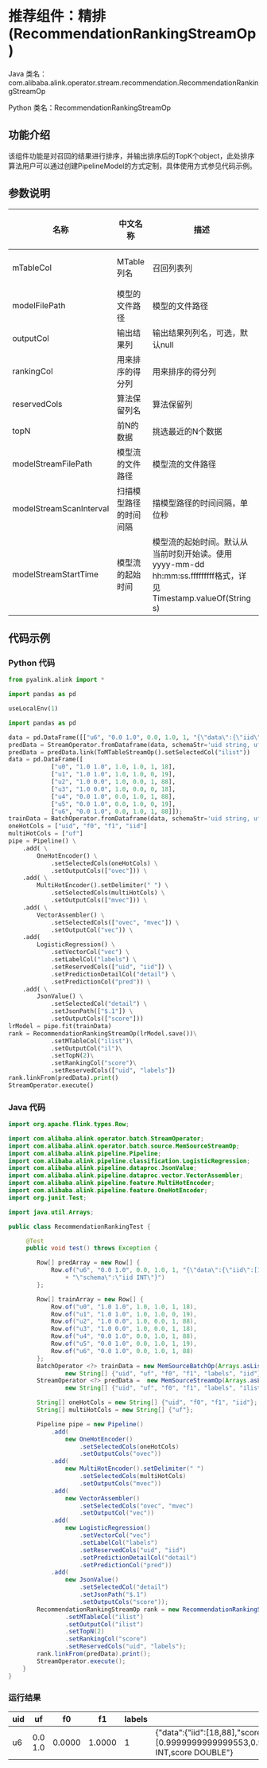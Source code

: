 # 推荐组件：精排 (RecommendationRankingStreamOp)
Java 类名：com.alibaba.alink.operator.stream.recommendation.RecommendationRankingStreamOp

Python 类名：RecommendationRankingStreamOp


## 功能介绍
该组件功能是对召回的结果进行排序，并输出排序后的TopK个object，此处排序算法用户可以通过创建PipelineModel的方式定制，具体使用方式参见代码示例。

## 参数说明

| 名称 | 中文名称 | 描述 | 类型 | 是否必须？ | 取值范围 | 默认值 |
| --- | --- | --- | --- | --- | --- | --- |
| mTableCol | MTable 列名 | 召回列表列 | String | ✓ | 所选列类型为 [M_TABLE] |  |
| modelFilePath | 模型的文件路径 | 模型的文件路径 | String |  |  | null |
| outputCol | 输出结果列 | 输出结果列列名，可选，默认null | String |  |  | null |
| rankingCol | 用来排序的得分列 | 用来排序的得分列 | String |  |  | null |
| reservedCols | 算法保留列名 | 算法保留列 | String[] |  |  | null |
| topN | 前N的数据 | 挑选最近的N个数据 | Integer |  | [1, +inf) | 10 |
| modelStreamFilePath | 模型流的文件路径 | 模型流的文件路径 | String |  |  | null |
| modelStreamScanInterval | 扫描模型路径的时间间隔 | 描模型路径的时间间隔，单位秒 | Integer |  |  | 10 |
| modelStreamStartTime | 模型流的起始时间 | 模型流的起始时间。默认从当前时刻开始读。使用yyyy-mm-dd hh:mm:ss.fffffffff格式，详见Timestamp.valueOf(String s) | String |  |  | null |


## 代码示例
### Python 代码
```python
from pyalink.alink import *

import pandas as pd

useLocalEnv(1)

import pandas as pd

data = pd.DataFrame([["u6", "0.0 1.0", 0.0, 1.0, 1, "{\"data\":{\"iid\":[18,19,88]},\"schema\":\"iid INT\"}"]])
predData = StreamOperator.fromDataframe(data, schemaStr='uid string, uf string, f0 double, f1 double, labels int, ilist string')
predData = predData.link(ToMTableStreamOp().setSelectedCol("ilist"))
data = pd.DataFrame([
            ["u0", "1.0 1.0", 1.0, 1.0, 1, 18],
			["u1", "1.0 1.0", 1.0, 1.0, 0, 19],
			["u2", "1.0 0.0", 1.0, 0.0, 1, 88],
			["u3", "1.0 0.0", 1.0, 0.0, 0, 18],
			["u4", "0.0 1.0", 0.0, 1.0, 1, 88],
			["u5", "0.0 1.0", 0.0, 1.0, 0, 19],
			["u6", "0.0 1.0", 0.0, 1.0, 1, 88]]);
trainData = BatchOperator.fromDataframe(data, schemaStr='uid string, uf string, f0 double, f1 double, labels int, iid string')
oneHotCols = ["uid", "f0", "f1", "iid"]
multiHotCols = ["uf"]
pipe = Pipeline() \
    .add( \
        OneHotEncoder() \
            .setSelectedCols(oneHotCols) \
			.setOutputCols(["ovec"])) \
    .add( \
		MultiHotEncoder().setDelimiter(" ") \
            .setSelectedCols(multiHotCols) \
            .setOutputCols(["mvec"])) \
	.add( \
		VectorAssembler() \
			.setSelectedCols(["ovec", "mvec"]) \
			.setOutputCol("vec")) \
	.add(
		LogisticRegression() \
            .setVectorCol("vec") \
			.setLabelCol("labels") \
			.setReservedCols(["uid", "iid"]) \
			.setPredictionDetailCol("detail") \
			.setPredictionCol("pred")) \
	.add( \
		JsonValue() \
			.setSelectedCol("detail") \
			.setJsonPath(["$.1"]) \
			.setOutputCols(["score"]))
lrModel = pipe.fit(trainData)
rank = RecommendationRankingStreamOp(lrModel.save())\
			.setMTableCol("ilist")\
			.setOutputCol("il")\
			.setTopN(2)\
			.setRankingCol("score")\
			.setReservedCols(["uid", "labels"])
rank.linkFrom(predData).print()
StreamOperator.execute()
```
### Java 代码
```java
import org.apache.flink.types.Row;

import com.alibaba.alink.operator.batch.StreamOperator;
import com.alibaba.alink.operator.batch.source.MemSourceStreamOp;
import com.alibaba.alink.pipeline.Pipeline;
import com.alibaba.alink.pipeline.classification.LogisticRegression;
import com.alibaba.alink.pipeline.dataproc.JsonValue;
import com.alibaba.alink.pipeline.dataproc.vector.VectorAssembler;
import com.alibaba.alink.pipeline.feature.MultiHotEncoder;
import com.alibaba.alink.pipeline.feature.OneHotEncoder;
import org.junit.Test;

import java.util.Arrays;

public class RecommendationRankingTest {

	 @Test
	 public void test() throws Exception {

		Row[] predArray = new Row[] {
			Row.of("u6", "0.0 1.0", 0.0, 1.0, 1, "{\"data\":{\"iid\":[18,19,88]},"
				+ "\"schema\":\"iid INT\"}")
		};

		Row[] trainArray = new Row[] {
			Row.of("u0", "1.0 1.0", 1.0, 1.0, 1, 18),
			Row.of("u1", "1.0 1.0", 1.0, 1.0, 0, 19),
			Row.of("u2", "1.0 0.0", 1.0, 0.0, 1, 88),
			Row.of("u3", "1.0 0.0", 1.0, 0.0, 1, 18),
			Row.of("u4", "0.0 1.0", 0.0, 1.0, 1, 88),
			Row.of("u5", "0.0 1.0", 0.0, 1.0, 1, 19),
			Row.of("u6", "0.0 1.0", 0.0, 1.0, 1, 88)
		};
		BatchOperator <?> trainData = new MemSourceBatchOp(Arrays.asList(trainArray),
				new String[] {"uid", "uf", "f0", "f1", "labels", "iid"});
		StreamOperator <?> predData =  new MemSourceStreamOp(Arrays.asList(predArray),
				new String[] {"uid", "uf", "f0", "f1", "labels", "ilist"});

		String[] oneHotCols = new String[] {"uid", "f0", "f1", "iid"};
		String[] multiHotCols = new String[] {"uf"};

		Pipeline pipe = new Pipeline()
			.add(
				new OneHotEncoder()
					.setSelectedCols(oneHotCols)
					.setOutputCols("ovec"))
			.add(
				new MultiHotEncoder().setDelimiter(" ")
					.setSelectedCols(multiHotCols)
					.setOutputCols("mvec"))
			.add(
				new VectorAssembler()
					.setSelectedCols("ovec", "mvec")
					.setOutputCol("vec"))
			.add(
				new LogisticRegression()
					.setVectorCol("vec")
					.setLabelCol("labels")
					.setReservedCols("uid", "iid")
					.setPredictionDetailCol("detail")
					.setPredictionCol("pred"))
			.add(
				new JsonValue()
					.setSelectedCol("detail")
					.setJsonPath("$.1")
					.setOutputCols("score"));
		RecommendationRankingStreamOp rank = new RecommendationRankingStreamOp(pipe.fit(trainData).save())
    			.setMTableCol("ilist")
    			.setOutputCol("ilist")
    			.setTopN(2)
    			.setRankingCol("score")
    			.setReservedCols("uid", "labels");
		rank.linkFrom(predData).print();
    	StreamOperator.execute();
	}
}
```

### 运行结果
uid|uf|f0|f1|labels|ilist
---|---|---|---|------|-----
u6|0.0 1.0|0.0000|1.0000|1|{"data":{"iid":[18,88],"score":[0.9999999999999553,0.9999999999999472]},"schema":"iid INT,score DOUBLE"}
